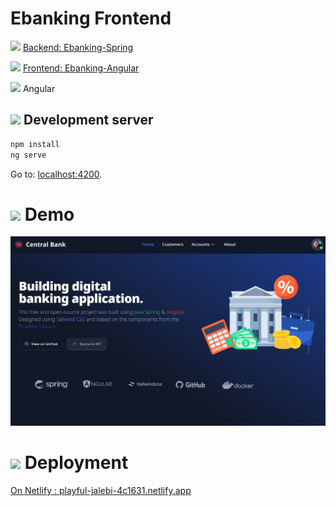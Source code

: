 # Ebanking Frontend

![](https://img.icons8.com/?size=20&id=AZOZNnY73haj) [Backend: Ebanking-Spring](https://github.com/0xUNS/Ebanking-Spring-Banckend)

![](https://img.icons8.com/?size=20&id=AZOZNnY73haj) [Frontend: Ebanking-Angular](https://github.com/0xUNS/Ebanking-Angular-Frontend)

![](https://img.icons8.com/?size=50&id=j9DnICNnlhGk) Angular

## ![](https://img.icons8.com/?size=30&id=sm8CzMKNcuhi) Development server


```bash
npm install
ng serve
```

Go to: [localhost:4200](http://localhost:4200/).

# ![](https://img.icons8.com/?size=30&id=GwYlS5m5Goz6) Demo

![Angular-WebApp-Presentation](src/assets/images/Angular-WebApp-Presentation.gif)

# ![](https://img.icons8.com/?size=30&id=3FDJsdSpK6cv) Deployment

[On Netlify : playful-jalebi-4c1631.netlify.app](https://playful-jalebi-4c1631.netlify.app/)
